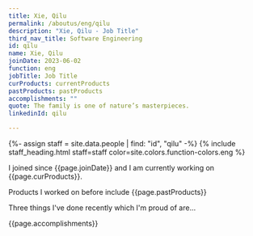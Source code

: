 ```yaml
---
title: Xie, Qilu
permalink: /aboutus/eng/qilu
description: "Xie, Qilu - Job Title"
third_nav_title: Software Engineering
id: qilu
name: Xie, Qilu
joinDate: 2023-06-02
function: eng
jobTitle: Job Title
curProducts: currentProducts
pastProducts: pastProducts
accomplishments: ""
quote: The family is one of nature’s masterpieces.
linkedinId: qilu

---
```


{%- assign staff = site.data.people | find: "id", "qilu" -%}
{% include staff_heading.html staff=staff color=site.colors.function-colors.eng %}

<p>I joined since {{page.joinDate}} and I am currently working on {{page.curProducts}}.</p>

<p>Products I worked on before include {{page.pastProducts}}</p>

<p>Three things I've done recently which I'm proud of are...</p>
{{page.accomplishments}}
